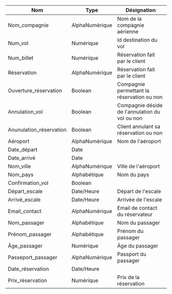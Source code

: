 | Nom                     | Type           | Désignation                                    |
| ----------------------- | -------------- | ---------------------------------------------- |
| Nom_compagnie           | AlphaNumérique | Nom de la compagnie aérienne                   |
| Num_vol                 | Numérique      | Id destination du vol                          |
| Num_billet              | Numérique      | Réservation fait par le client                 |
| Réservation             | AlphaNumérique | Réservation fait par le client                 |
| Ouverture_réservation   | Boolean        | Compagnie permettant la réservation ou non     |
| Annulation_vol          | Boolean        | Compagnie déside de l'annulation du vol ou non |
| Anunulation_réservation | Boolean        | Client annulant sa réservation ou non          |
| Aéroport                | AlphaNumérique | Nom de l'aéroport                              |
| Date_départ             | Date           |                                                |
| Date_arrivé             | Date           |                                                |
| Nom_ville               | AlphaNumérique | Ville de l'aéroport                            |
| Nom_pays                | Alphabétique   | Nom du pays                                    |
| Confirmation_vol        | Boolean        |                                                |
| Départ_escale           | Date/Heure     | Départ de l'escale                             |
| Arrivé_escale           | Date/Heure     | Arrivée de l'escale                            |
| Email_contact           | AlphaNumérique | Email de contact du réservateur                |
| Nom_passager            | Alphabétique   | Nom du passager                                |
| Prénom_passager         | Alphabétique   | Prénom du passager                             |
| Âge_passager            | Numérique      | Âge du passager                                |
| Passeport_passager      | AlphaNumérique | Passport du passager                           |
| Date_réservation        | Date/Heure     |                                                |
| Prix_réservation        | Numérique      | Prix de la réservation                         |
